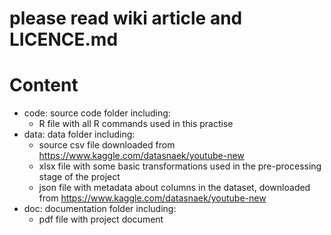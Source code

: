 # please read wiki article and LICENCE.md

# Content

- code: source code folder including:
	- R file with all R commands used in this practise
- data: data folder including:
	- source csv file downloaded from https://www.kaggle.com/datasnaek/youtube-new
	- xlsx file with some basic transformations used in the pre-processing stage of the project
	- json file with metadata about columns in the dataset, downloaded from https://www.kaggle.com/datasnaek/youtube-new
- doc: documentation folder including:
	- pdf file with project document

